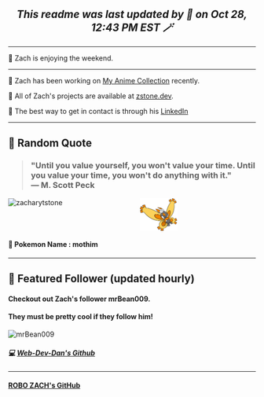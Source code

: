 <h2 align="center" style="font-style: italic; font-weight: bold;">This readme was last updated by 🤖 on Oct 28, 12:43 PM EST 🪄 </h2></a>

---

🤖 Zach is enjoying the weekend.

---

🤖 Zach has been working on [My Anime Collection](https://github.com/ZacharyTStone/My-Anime-Collection) recently.

🤖 All of Zach's projects are available at [zstone.dev](https://www.zstone.dev/).

🤖 The best way to get in contact is through his [LinkedIn](https://www.linkedin.com/in/zacharystone42)

---

<!-- Add a Quotes section -->

## 🤖 Random Quote

<h3>
<blockquote>
  "Until you value yourself, you won't value your time. Until you value your time, you won't do anything with it."
<br>— M. Scott Peck
</blockquote>
</h3>

<div style="display: flex; flex-wrap: no-wrap; width: 100%; gap: 16px">
        <img width="50%" src="https://github-readme-streak-stats.herokuapp.com/?user=zacharytstone" alt="zacharytstone" />
    <img width="15%" class='poke-img' src='https://raw.githubusercontent.com/PokeAPI/sprites/master/sprites/pokemon/other/dream-world/414.svg' alt='mothim'/>
</div>

#### 🤖 Pokemon Name : mothim</span>

---

## 🤖 Featured Follower (updated hourly)

#### Checkout out Zach's follower mrBean009.

#### They must be pretty cool if they follow him!

<img style="width: 10%" class='github-img' src='https://avatars.githubusercontent.com/u/104507475?v=4' alt='mrBean009'/>

##### 💻 [Web-Dev-Dan's Github](https://github.com/Web-Dev-Dan)

---

#### [ROBO ZACH's GitHub](https://github.com/ROBO-ZACH)
